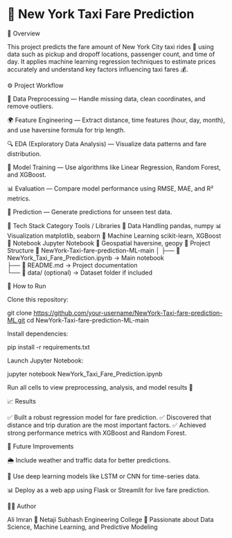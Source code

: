 # 🚕 New York Taxi Fare Prediction
📖 Overview

This project predicts the fare amount of New York City taxi rides 🗽 using data such as pickup and dropoff locations, passenger count, and time of day.
It applies machine learning regression techniques to estimate prices accurately and understand key factors influencing taxi fares 💰.

⚙️ Project Workflow

🧹 Data Preprocessing — Handle missing data, clean coordinates, and remove outliers.

🌍 Feature Engineering — Extract distance, time features (hour, day, month), and use haversine formula for trip length.

🔍 EDA (Exploratory Data Analysis) — Visualize data patterns and fare distribution.

🧠 Model Training — Use algorithms like Linear Regression, Random Forest, and XGBoost.

📊 Evaluation — Compare model performance using RMSE, MAE, and R² metrics.

🚀 Prediction — Generate predictions for unseen test data.

🧰 Tech Stack
Category	Tools / Libraries
🧮 Data Handling	pandas, numpy
📊 Visualization	matplotlib, seaborn
🤖 Machine Learning	scikit-learn, XGBoost
🧾 Notebook	Jupyter Notebook
📍 Geospatial	haversine, geopy
📂 Project Structure
📁 NewYork-Taxi-fare-prediction-ML-main
│
├── 📓 NewYork_Taxi_Fare_Prediction.ipynb   → Main notebook  
├── 📘 README.md                             → Project documentation  
└── 📂 data/ (optional)                      → Dataset folder if included

🚀 How to Run

Clone this repository:

git clone https://github.com/your-username/NewYork-Taxi-fare-prediction-ML.git
cd NewYork-Taxi-fare-prediction-ML-main


Install dependencies:

pip install -r requirements.txt


Launch Jupyter Notebook:

jupyter notebook NewYork_Taxi_Fare_Prediction.ipynb


Run all cells to view preprocessing, analysis, and model results 🧠

📈 Results

✅ Built a robust regression model for fare prediction.
✅ Discovered that distance and trip duration are the most important factors.
✅ Achieved strong performance metrics with XGBoost and Random Forest.

🌟 Future Improvements

🌦️ Include weather and traffic data for better predictions.

🧠 Use deep learning models like LSTM or CNN for time-series data.

📊 Deploy as a web app using Flask or Streamlit for live fare prediction.

👨‍💻 Author

Ali Imran
📍 Netaji Subhash Engineering College
💬 Passionate about Data Science, Machine Learning, and Predictive Modeling
